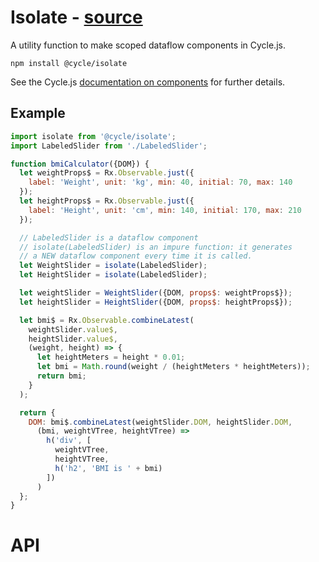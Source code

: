 # Isolate - [source](https://github.com/cyclejs/cyclejs/tree/master/isolate)

A utility function to make scoped dataflow components in Cycle.js.

```
npm install @cycle/isolate
```

See the Cycle.js [documentation on components](http://cycle.js.org/components.html#multiple-instances-of-the-same-component) for further details.

## Example

```js
import isolate from '@cycle/isolate';
import LabeledSlider from './LabeledSlider';

function bmiCalculator({DOM}) {
  let weightProps$ = Rx.Observable.just({
    label: 'Weight', unit: 'kg', min: 40, initial: 70, max: 140
  });
  let heightProps$ = Rx.Observable.just({
    label: 'Height', unit: 'cm', min: 140, initial: 170, max: 210
  });

  // LabeledSlider is a dataflow component
  // isolate(LabeledSlider) is an impure function: it generates
  // a NEW dataflow component every time it is called.
  let WeightSlider = isolate(LabeledSlider);
  let HeightSlider = isolate(LabeledSlider);

  let weightSlider = WeightSlider({DOM, props$: weightProps$});
  let heightSlider = HeightSlider({DOM, props$: heightProps$});

  let bmi$ = Rx.Observable.combineLatest(
    weightSlider.value$,
    heightSlider.value$,
    (weight, height) => {
      let heightMeters = height * 0.01;
      let bmi = Math.round(weight / (heightMeters * heightMeters));
      return bmi;
    }
  );

  return {
    DOM: bmi$.combineLatest(weightSlider.DOM, heightSlider.DOM,
      (bmi, weightVTree, heightVTree) =>
        h('div', [
          weightVTree,
          heightVTree,
          h('h2', 'BMI is ' + bmi)
        ])
      )
  };
}
```

# API
